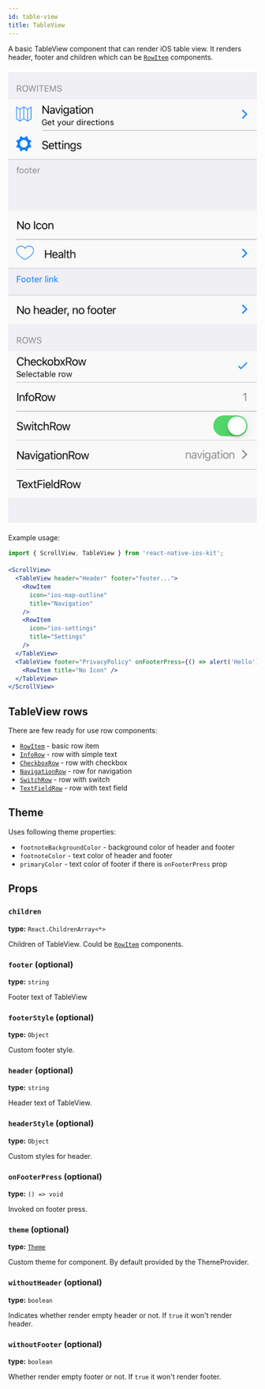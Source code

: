 ```yaml
---
id: table-view
title: TableView
---
```


A basic TableView component that can render iOS table view.
It renders header, footer and children which can be [`RowItem`](row-item.html) components.  


![TableView component](assets/table-view.png)

Example usage:
```jsx
import { ScrollView, TableView } from 'react-native-ios-kit';

<ScrollView>
  <TableView header="Header" footer="footer...">
    <RowItem
      icon="ios-map-outline"
      title="Navigation"
    />
    <RowItem
      icon="ios-settings"
      title="Settings"
    />
  </TableView>
  <TableView footer="PrivacyPolicy" onFooterPress={() => alert('Hello')}>
    <RowItem title="No Icon" />
  </TableView>
</ScrollView>
```

## TableView rows
There are few ready for use row components:
- [`RowItem`](row-item.html) - basic row item
- [`InfoRow`](info-row.html) - row with simple text
- [`CheckboxRow`](checkbox-row.html) - row with checkbox
- [`NavigationRow`](navigation-row.html) - row for navigation
- [`SwitchRow`](switch-row.html) - row with switch
- [`TextFieldRow`](text-field-row.html) - row with text field


## Theme
Uses following theme properties:
- `footnoteBackgroundColor` - background color of header and footer
- `footnoteColor` - text color of header and footer
- `primaryColor` - text color of footer if there is `onFooterPress` prop

## Props

### `children`
**type:** `React.ChildrenArray<*>`

Children of TableView. Could be [`RowItem`](row-item.html) components.

### `footer` (optional)
**type:** `string`

Footer text of TableView

### `footerStyle` (optional)
**type:** `Object`

Custom footer style.

### `header` (optional)
**type:** `string`

Header text of TableView.

### `headerStyle` (optional)
**type:** `Object`

Custom styles for header.

### `onFooterPress` (optional)
**type:** `() => void`

Invoked on footer press.

### `theme` (optional)
**type:** [`Theme`](theme.html)

Custom theme for component. By default provided by the ThemeProvider.

### `withoutHeader` (optional)
**type:** `boolean`

Indicates whether render empty header or not. If `true` it won't render header.

### `withoutFooter` (optional)
**type:** `boolean`

Whether render empty footer or not. If `true` it won't render footer.
